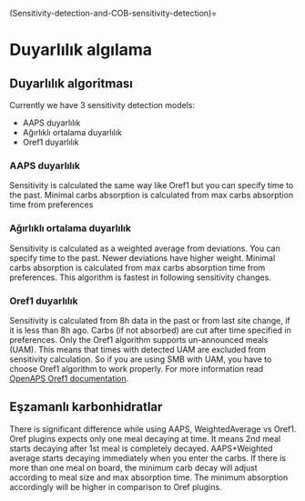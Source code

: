 (Sensitivity-detection-and-COB-sensitivity-detection)=

# Duyarlılık algılama

## Duyarlılık algoritması

Currently we have 3 sensitivity detection models:

* AAPS duyarlılık
* Ağırlıklı ortalama duyarlılık
* Oref1 duyarlılık

### AAPS duyarlılık

Sensitivity is calculated the same way like Oref1 but you can specify time to the past. Minimal carbs absorption is calculated from max carbs absorption time from preferences

### Ağırlıklı ortalama duyarlılık

Sensitivity is calculated as a weighted average from deviations. You can specify time to the past. Newer deviations have higher weight. Minimal carbs absorption is calculated from max carbs absorption time from preferences. This algorithm is fastest in following sensitivity changes.

### Oref1 duyarlılık

Sensitivity is calculated from 8h data in the past or from last site change, if it is less than 8h ago. Carbs (if not absorbed) are cut after time specified in preferences. Only the Oref1 algorithm supports un-announced meals (UAM). This means that times with detected UAM are excluded from sensitivity calculation. So if you are using SMB with UAM, you have to choose Oref1 algorithm to work properly. For more information read [OpenAPS Oref1 documentation](https://openaps.readthedocs.io/en/latest/docs/Customize-Iterate/oref1.html).

## Eşzamanlı karbonhidratlar

There is significant difference while using AAPS, WeightedAverage vs Oref1. Oref plugins expects only one meal decaying at time. It means 2nd meal starts decaying after 1st meal is completely decayed. AAPS+Weighted average starts decaying immediately when you enter the carbs. If there is more than one meal on board, the minimum carb decay will adjust according to meal size and max absorption time. The minimum absorption accordingly will be higher in comparison to Oref plugins.